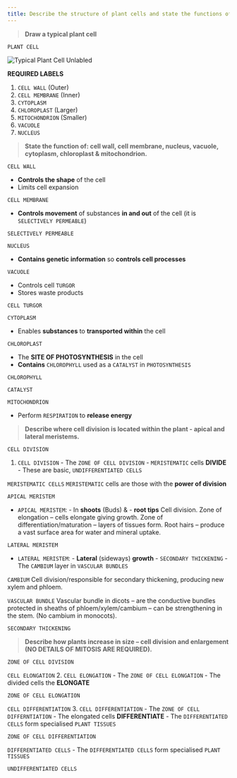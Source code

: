 ```yaml
---
title: Describe the structure of plant cells and state the functions of plant cell components and tissues.
---
```



> **Draw a typical plant cell** 


`PLANT CELL`

![Typical Plant Cell Unlabled](https://lh3.googleusercontent.com/xRh5LXXB0eJ2u_g7JX_8-Kixj24a1nASXdbrR0oZN2XggT7-gGth5Zreq2ivxxizFCgZ5GYcNlvIdQ "Typical Plant Cell Unlabled")

**REQUIRED LABELS**

 1. `CELL WALL` (Outer)
 2. `CELL MEMBRANE` (Inner)
 3. `CYTOPLASM` 
 4. `CHLOROPLAST` (Larger)
 5. `MITOCHONDRION` (Smaller)
 6. `VACUOLE`
 7. `NUCLEUS`
> **State the function of: cell wall, cell membrane,
nucleus, vacuole, cytoplasm, chloroplast &
mitochondrion.** 


`CELL WALL`
 - **Controls the shape** of the cell
 - Limits cell expansion


`CELL MEMBRANE`
 - **Controls movement** of substances **in and out** of the cell (it is `SELECTIVELY PERMEABLE`)


`SELECTIVELY PERMEABLE`

`NUCLEUS`
 - **Contains genetic information** so **controls cell processes**


`VACUOLE`
 - Controls cell `TURGOR`
 - Stores waste products


`CELL TURGOR`

`CYTOPLASM`
 - Enables **substances** to **transported within** the cell


`CHLOROPLAST`
 - The **SITE OF PHOTOSYNTHESIS** in the cell
 - **Contains** `CHLOROPHYLL` used as a `CATALYST` in `PHOTOSYNTHESIS`


`CHLOROPHYLL`

`CATALYST`

`MITOCHONDRION`
 * Perform `RESPIRATION` to **release energy**

> **Describe where cell division is located within the
plant - apical and lateral meristems.** 


`CELL DIVISION`
 1. `CELL DIVISION`
         - The `ZONE OF CELL DIVISION`
         - `MERISTEMATIC` cells **DIVIDE**
         - These are basic, `UNDIFFERENTIATED CELLS`


`MERISTEMATIC CELLS`
`MERISTEMATIC` cells are those with the **power of division**


`APICAL MERISTEM`
 - `APICAL MERISTEM`: 
         - In **shoots** (Buds) & 
         - **root tips**
Cell division.
Zone of elongation – cells elongate giving growth.
Zone of differentiation/maturation – layers of tissues form.
Root hairs – produce a vast surface area for water and mineral uptake.

`LATERAL MERISTEM`
 - `LATERAL MERISTEM`:
         - **Lateral** (sideways) **growth**
         - `SECONDARY THICKENING`
         - The `CAMBIUM` layer in `VASCULAR BUNDLES`


`CAMBIUM`
Cell division/responsible for secondary thickening, producing new xylem and phloem.


`VASCULAR BUNDLE`
Vascular bundle in dicots – are the conductive bundles protected in sheaths of phloem/xylem/cambium – can be strengthening in the stem. (No cambium in monocots).



`SECONDARY THICKENING`
> **Describe how plants increase in size – cell
division and enlargement (NO DETAILS OF
MITOSIS ARE REQUIRED).** 


`ZONE OF CELL DIVISION`

`CELL ELONGATION`
 2. `CELL ELONGATION`
         - The `ZONE OF CELL ELONGATION`
         - The divided cells the **ELONGATE**


`ZONE OF CELL ELONGATION`

`CELL DIFFERENTIATION`
3. `CELL DIFFERENTIATION`
         - The `ZONE OF CELL DIFFERNTIATION`
         - The elongated cells **DIFFERENTIATE**
         - The `DIFFERENTIATED CELLS` form specialised `PLANT TISSUES`


`ZONE OF CELL DIFFERENTIATION`

`DIFFERENTIATED CELLS`
         - The `DIFFERENTIATED CELLS` form specialised `PLANT TISSUES`


`UNDIFFERENTIATED CELLS`
